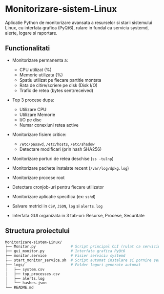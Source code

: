 # Monitorizare-sistem-Linux

Aplicatie Python de monitorizare avansata a resurselor si starii sistemului Linux, cu interfata grafica (PyQt6), rulare in fundal ca serviciu systemd, alerte, logare si raportare.


## Functionalitati

* Monitorizare permanenta a:

  * CPU utilizat (%)
  * Memorie utilizata (%)
  * Spatiu utilizat pe fiecare partitie montata
  * Rata de citire/scriere pe disk (Disk I/O)
  * Trafic de retea (bytes sent/received)
* Top 3 procese dupa:

  * Utilizare CPU
  * Utilizare Memorie
  * I/O pe disc
  * Numar conexiuni retea active
* Monitorizare fisiere critice:

  * `/etc/passwd`, `/etc/hosts`, `/etc/shadow`
  * Detectare modificari (prin hash SHA256)
* Monitorizare porturi de retea deschise (`ss -tulnp`)
* Monitorizare pachete instalate recent (`/var/log/dpkg.log`)
* Monitorizare procese root
* Detectare cronjob-uri pentru fiecare utilizator
* Monitorizare aplicatie specifica (ex: `sshd`)
* Salvare metrici in `CSV`, `JSON`, `log` si `alerts.log`
* Interfata GUI organizata in 3 tab-uri: Resurse, Procese, Securitate

## Structura proiectului

```bash
Monitorizare-sistem-Linux/
├── Monitor.py                # Script principal CLI (rulat ca serviciu)
├── gui_monitor.py            # Interfata grafica PyQt6
├── monitor.service           # Fisier serviciu systemd
├── start_monitor_service.sh  # Script automat instalare si pornire serviciu
├── logs/                     # Folder loguri generate automat
│   ├── system.csv
│   ├── top_processes.csv
│   ├── alerts.log
│   └── hashes.json
└── README.md
```

